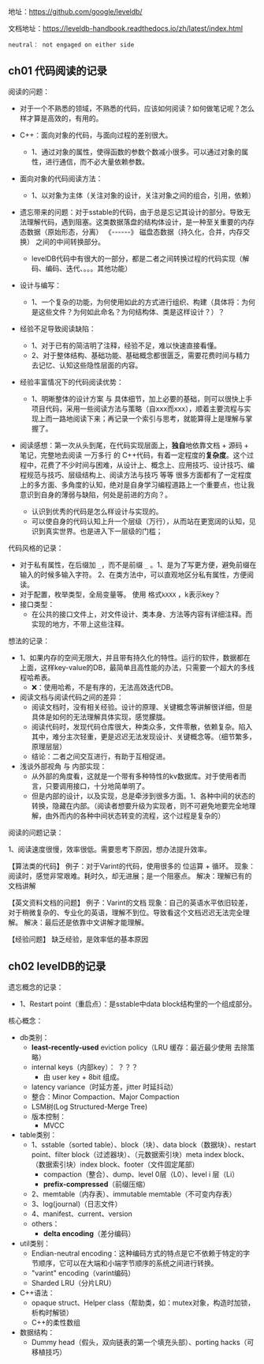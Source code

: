 

地址：https://github.com/google/leveldb/

文档地址：https://leveldb-handbook.readthedocs.io/zh/latest/index.html

```
neutral： not engaged on either side
```



## ch01 代码阅读的记录

阅读的问题：

- 对于一个不熟悉的领域，不熟悉的代码，应该如何阅读？如何做笔记呢？怎么样才算是高效的，有用的。
- C++：面向对象的代码，与面向过程的差别很大。
  - 1、通过对象的属性，使得函数的参数个数减小很多。可以通过对象的属性，进行通信，而不必大量依赖参数。

- 面向对象的代码阅读方法：
  - 1、以对象为主体（关注对象的设计，关注对象之间的组合，引用，依赖）
- 遗忘带来的问题：对于sstable的代码，由于总是忘记其设计的部分。导致无法理解代码，遇到阻塞。这类数据落盘的结构体设计，是一种至关重要的内存态数据（原始形态，分离） 《------》 磁盘态数据（持久化，合并，内存交换） 之间的中间转换部分。
  - levelDB代码中有很大的一部分，都是二者之间转换过程的代码实现（解码、编码、迭代、。。。其他功能）
- 设计与编写：
  - 1、一个复杂的功能，为何使用如此的方式进行组织、构建（具体将：为何是这些文件？为何如此命名？为何结构体、类是这样设计？）？
- 经验不足导致阅读缺陷：
  - 1、对于已有的简洁明了注释，经验不足，难以快速直接看懂。
  - 2、对于整体结构、基础功能、基础概念都很匮乏，需要花费时间与精力去记忆、认知这些隐性层面的内容。

- 经验丰富情况下的代码阅读优势：
  - 1、明晰整体的设计方案 与 具体细节，加上必要的基础，则可以很快上手项目代码，采用一些阅读方法与策略（自xxx而xxx），顺着主要流程与实现上而一路地阅读下来；再记录一个索引与思考，就能算得上是理解与掌握了。
  
- 阅读感想：第一次从头到尾，在代码实现层面上，**独自**地依靠文档 + 源码 + 笔记，完整地去阅读 一万多行 的 C++代码，有着一定程度的**复杂度**。这个过程中，花费了不少时间与困难，从设计上、概念上、应用技巧、设计技巧、编程规范与技巧、层级结构上、阅读方法与技巧 等等 很多方面都有了一定程度上的多方面、多角度的认知，绝对是自身学习编程道路上一个重要点，也让我意识到自身的薄弱与缺陷，何处是前进的方向？。
  - 认识到优秀的代码是怎么样设计与实现的。
  - 可以使自身的代码认知上升一个层级（万行），从而站在更宽阔的认知，见识到真实世界。也是进入下一层级的门槛；




代码风格的记录：

- 对于私有属性，在后缀加 `_`，而不是前缀 `_` 。1、是为了写更方便，避免前缀在输入的时候多输入字符。 2、在类方法中，可以直观地区分私有属性，方便阅读。
- 对于配置，枚举类型，全局变量等。 使用 格式`kXXX` ，k表示key？
- 接口类型：
  - 在公共的接口文件上，对文件设计、类本身、方法等内容有详细注释。而实现的地方，不带上这些注释。


想法的记录：

- 1、如果内存的空间无限大，并且带有持久化的特性。运行的软件，数据都在上面，这样key-value的DB，最简单且高性能的办法，只需要一个超大的多线程哈希表。
  - ❌：使用哈希，不是有序的，无法高效迭代DB。
- 阅读文档与阅读代码之间的差异：
  - 阅读文档时，没有相关经验。设计的原理、关键概念等讲解很详细，但是具体是如何的无法理解具体实现，感觉朦胧。
  - 阅读代码时，发现代码仓库很大，种类众多，文件零散，依赖复杂。陷入其中，难分主次轻重，更是迟迟无法发现设计、关键概念等。（细节繁多，原理层层）
  - 结论：二者之间交互进行，有助于互相促进。
- 浅谈外部视角 与 内部实现：
  - 从外部的角度看，这就是一个带有多种特性的kv数据库。对于使用者而言，只要调用接口，十分地简单明了。
  - 但是内部的设计，以及实现，总是牵涉到很多方面。1、各种中间的状态的转换，隐藏在内部。（阅读者想要升级为实现者，则不可避免地要完全地理解，由外而内的各种中间状态转变的流程，这个过程是复杂的）



阅读的问题记录：

1、阅读速度很慢，效率很低。需要思考下原因，想办法提升效率。

【算法类的代码】
例子：对于Varint的代码，使用很多的 位运算 + 循环。
现象： 阅读时，感觉非常艰难。耗时久，却无进展；是一个阻塞点。
解决：理解已有的文档讲解

【英文资料文档的问题】
例子：Varint的文档
现象：自己的英语水平依旧较差，对于稍微复杂的、专业化的英语，理解不到位。导致看这个文档迟迟无法完全理解。
解决：最后还是依靠中文讲解才能理解。

【经验问题】
缺乏经验，是效率低的基本原因

## ch02 levelDB的记录



遗忘概念的记录：

- 1、Restart point（重启点）：是sstable中data block结构里的一个组成部分。

核心概念：

- db类别：
  - **least-recently-used** eviction policy（LRU 缓存：最近最少使用 去除策略）
  - internal keys（内部key）： ？？？
    - 由  user key + 8bit 组成。
  - latency variance（时延方差，jitter 时延抖动）
  - 整合：Minor Compaction、Major Compaction
  - LSM树(Log Structured-Merge Tree)
  - 版本控制：
    - MVCC
- table类别：
  - 1、sstable（sorted table）、block（块）、data block（数据块）、restart point、filter block（过滤器块）、（元数据索引块）meta index block、（数据索引块）index block、footer（文件固定尾部）
    - compaction（整合）、dump、level 0层（L0）、level i 层（Li）
    - **prefix-compressed**（前缀压缩）
  - 2、memtable（内存表）、immutable memtable（不可变内存表）
  - 3、log(journal)（日志文件）
  - 4、manifest、current、version
  - others：
    - **delta encoding**（差分编码）
- util类别：
  - Endian-neutral encoding：这种编码方式的特点是它不依赖于特定的字节顺序，它可以在大端和小端字节顺序的系统之间进行转换。
  - "varint" encoding（varint编码）
  - Sharded LRU（分片LRU）
- C++语法：
  - opaque struct、Helper class（帮助类，如：mutex对象，构造时加锁，析构时解锁）
  - C++的柔性数组
- 数据结构：
  - Dummy head（假头，双向链表的第一个填充头部）、porting hacks（可移植技巧）





